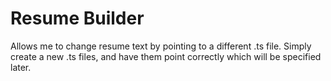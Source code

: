 # Resume Builder

Allows me to change resume text by pointing to a different .ts file. Simply create a new .ts files,
and have them point correctly which will be specified later.
